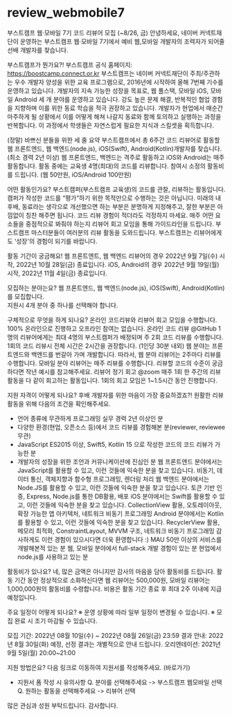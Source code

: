 # review_webmobile7

부스트캠프 웹·모바일 7기 코드 리뷰어 모집 (~8/26, 금) 
안녕하세요, 네이버 커넥트재단이 운영하는 부스트캠프 웹·모바일 7기에서 예비 웹,모바일 개발자의 조력자가 되어줄 선배 개발자를 찾습니다. 
 
부스트캠프가 뭔가요?! 
부스트캠프 공식 홈페이지: https://boostcamp.connect.or.kr 
부스트캠프는 네이버 커넥트재단이 주최/주관하는 우수 개발자 양성을 위한 교육 프로그램으로, 2016년에 시작하여 올해 7번째 기수를 운영하고 있습니다. 개발자의 지속 가능한 성장을 목표로, 웹 풀스택, 모바일 iOS, 모바일 Android 세 개 분야를 운영하고 있습니다. 강도 높은 문제 해결, 반복적인 협업 경험을 지향하며 이를 위한 동료 학습을 적극 권장하고 있습니다. 개발자가 현업에서 매순간 마주하게 될 상황에서 이를 어떻게 해쳐 나갈지 동료와 함께 토의하고 실행하는 과정을 반복합니다. 이 과정에서 학생들은 자연스럽게 필요한 지식과 스킬셋을 획득합니다. 
 
(정말) 바쁘신 분들을 위한 세 줄 요약 
부스트캠프에서 총 6주간 코드 리뷰어로 활동할 웹 프론트엔드, 웹 백엔드(node.js), iOS(Swift), Android(Kotlin)개발자를 찾습니다. (최소 경력 2년 이상) 
웹 프론트엔드, 백엔드는 격주로 활동하고 iOS와 Android는 매주 활동합니다. 활동 중에는 교육생 4명(최대)의 코드를 리뷰합니다. 
참여시 소정의 활동비를 드립니다. (웹 50만원, iOS/Android 100만원) 
 
어떤 활동인가요? 
부스트캠퍼(부스트캠프 교육생)의 코드를 관찰, 리뷰하는 활동입니다. 캠퍼가 작성한 코드를 “평가”하기 위한 목적만으로 수행하는 것은 아닙니다. 미래의 내 후배, 동료라는 생각으로 개선했으면 하는 부분은 분명하게 지정해주고, 잘한 부분은 아낌없이 칭찬 해주면 됩니다. 
코드 리뷰 경험이 적더라도 걱정하지 마세요. 매주 어떤 요소들을 중점적으로 봐줘야 하는지 리뷰어 회고 모임을 통해 가이드라인을 드립니다. 부스트캠프 마스터분들이 여러분의 리뷰 활동을 도와드립니다. 부스트캠프는 리뷰어에게도 ‘성장'의 경험이 되기를 바랍니다. 
 
활동 기간이 궁금해요! 
웹 프론트엔트, 웹 백엔드 리뷰어의 경우 2022년 9월 7일(수) 시작, 2022년 10월 28일(금) 종료입니다. 
iOS, Android의 경우 2022년 9월 19일(월) 시작, 2022년 11월 4일(금) 종료입니다. 
 
모집하는 분야는요? 
웹 프론트엔드, 웹 백엔드(node.js), iOS(Swift), Android(Kotlin)를 모집합니다.  
지원시 4개 분야 중 하나를 선택해야 합니다. 
 
구체적으로 무엇을 하게 되나요? 
온라인 코드리뷰와 리뷰어 회고 모임을 수행합니다. 100% 온라인으로 진행하고 오프라인 참여는 없습니다. 
온라인 코드 리뷰 @GitHub 
1명의 리뷰어에게는 최대 4명의 부스트캠퍼가 배정되며 주 2회 코드 리뷰를 수행합니다. 
1회의 코드 리뷰시 전체 시간은 2시간을 권장합니다. (1인당 30분 내외) 
웹 분야는 프론트엔드와 백엔드를 번갈아 가며 개발합니다. 따라서, 웹 분야 리뷰어는 2주마다 리뷰를 수행합니다. 
모바일 분야 리뷰어는 매주 리뷰를 수행합니다. 
리뷰할 코드의 수준이 궁금하다면 작년 예시를 참고해주세요.
리뷰어 정기 회고 @zoom 
매주 1회 한 주간의 리뷰 활동을 다 같이 회고하는 활동입니다. 
1회의 회고 모임은 1~1.5시간 동안 진행합니다. 
 
지원 자격이 어떻게 되나요? 
후배 개발자를 위한 마음이 가장 중요하겠죠?! 원활한 리뷰 활동을 위해 다음의 조건을 확인해주세요. 
- 언어 종류에 무관하게 프로그래밍 실무 경력 2년 이상인 분 
- 다양한 환경(현업, 오픈소스 등)에서 코드 리뷰를 경험해본 분(reviewer, reviewee 무관) 
- JavaScript ES2015 이상, Swift5, Kotlin 15 으로 작성한 코드의 코드 리뷰가 가능한 분 
- 개발자의 성장을 위한 조언과 커뮤니케이션에 진심인 분 
웹 프론트엔드 분야에서는 JavaScript를 활용할 수 있고, 이런 것들에 익숙한 분을 찾고 있습니다. 
비동기, 데이터 통신, 객체지향과 함수형 프로그래밍, 렌더링 처리 
웹 백엔드 분야에서는 Node.JS를 활용할 수 있고, 이런 것들에 익숙한 분을 찾고 있습니다. 
토큰 기반 인증, Express, Node.js를 통한 DB활용, 배포 
iOS 분야에서는 Swift를 활용할 수 있고, 이런 것들에 익숙한 분을 찾고 있습니다. 
CollectionView 활용, 오토레이아웃, 확장 가능한 앱 아키텍처, 네트워크 비동기 프로그래밍 
Android 분야에서는 Kotlin를 활용할 수 있고, 이런 것들에 익숙한 분을 찾고 있습니다. 
RecyclerView 활용, 메모리 최적화, ConstraintLayout, MVVM 구조, 네트워크 비동기 프로그래밍 
감사하게도 이런 경험이 있으시다면 더욱 환영합니다 :) 
MAU 50만 이상의 서비스를 개발해본적 있는 분 
웹, 모바일 분야에서 full-stack 개발 경험이 있는 분 
현업에서 node.js를 사용하고 있는 분 
 
활동비가 있나요? 
네, 많은 금액은 아니지만 감사의 마음을 담아 활동비를 드립니다. 
활동 기간 동안 정상적으로 소화하신다면 웹 리뷰어는 500,000원, 모바일 리뷰어는 1,000,000원의 활동비를 수령합니다. 비용은 활동 기간 종료 후 최대 2주 이내에 지급 예정입니다. 
 
주요 일정이 어떻게 되나요? 
※ 운영 상황에 따라 일부 일정이 변경될 수 있습니다. 
※ 모집 완료 시 조기 마감될 수 있습니다. 
 
모집 기간: 2022년 08월 10일(수) ~ 2022년 08월 26일(금) 23:59 
결과 안내: 2022년 8월 30일(화) 예정, 선정 결과는 개별적으로 안내 드립니다. 
오리엔테이션: 2021년 9월 5일(월) 20:00~21:00 
 
지원 방법은요? 
다음 링크로 이동하여 지원서를 작성해주세요. (바로가기) 
* 지원서 폼 작성 시 유의사항 
Q. 분야를 선택해주세요 -> 부스트캠프 웹모바일 선택 
Q. 원하는 활동을 선택해주세요 -> 리뷰어 선택 
 
많은 관심과 성원 부탁드립니다. 감사합니다. 
